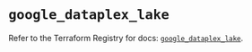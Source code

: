 # `google_dataplex_lake`

Refer to the Terraform Registry for docs: [`google_dataplex_lake`](https://registry.terraform.io/providers/hashicorp/google/5.35.0/docs/resources/dataplex_lake).
